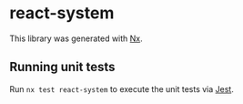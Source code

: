 # react-system

This library was generated with [Nx](https://nx.dev).

## Running unit tests

Run `nx test react-system` to execute the unit tests via [Jest](https://jestjs.io).
